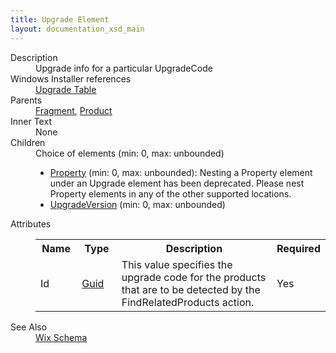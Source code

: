 ```yaml
---
title: Upgrade Element
layout: documentation_xsd_main
---
```

<dl>
  <dt>Description</dt>
  <dd>                 Upgrade info for a particular UpgradeCode           </dd>
  <dt>Windows Installer references</dt>
  <dd>
    <a href="http://msdn.microsoft.com/library/aa372379.aspx" target="_blank">Upgrade Table</a>
  </dd>
  <dt>Parents</dt>
  <dd>
    <a href="../fragment/">Fragment</a>, <a href="../product/">Product</a></dd>
  <dt>Inner Text</dt>
  <dd>None</dd>
  <dt>Children</dt>
  <dd>Choice of elements (min: 0, max: unbounded)<ul><li><a href="../property/">Property</a> (min: 0, max: unbounded): Nesting a Property element under an Upgrade element has been deprecated.                             Please nest Property elements in any of the other supported locations.</li><li><a href="../upgradeversion/">UpgradeVersion</a> (min: 0, max: unbounded)</li></ul></dd>
  <dt>Attributes</dt>
  <dd>
    <table cellspacing="0" cellpadding="0" class="schema">
      <tr>
        <th width="15%">Name</th>
        <th width="15%">Type</th>
        <th width="65%">Description</th>
        <th width="15%">Required</th>
      </tr>
      <tr>
        <td>Id</td>
        <td><a href="../simple_type_guid/">Guid</a></td>
        <td>This value specifies the upgrade code for the products that are to be detected by the FindRelatedProducts action.</td>
        <td>Yes</td>
      </tr>
    </table>
  </dd>
  <dt>See Also</dt>
  <dd>
    <a href="../">Wix Schema</a>
  </dd>
</dl>
